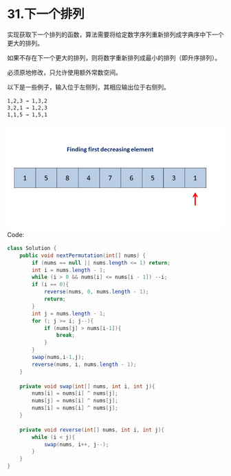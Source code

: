 # 31.下一个排列

实现获取下一个排列的函数，算法需要将给定数字序列重新排列成字典序中下一个更大的排列。

如果不存在下一个更大的排列，则将数字重新排列成最小的排列（即升序排列）。

必须原地修改，只允许使用额外常数空间。

以下是一些例子，输入位于左侧列，其相应输出位于右侧列。
```
1,2,3 → 1,3,2
3,2,1 → 1,2,3
1,1,5 → 1,5,1
```
![](imgs/16.gif)
Code:
```java
class Solution {
    public void nextPermutation(int[] nums) {
        if (nums == null || nums.length <= 1) return;
        int i = nums.length - 1;
        while (i > 0 && nums[i] <= nums[i - 1]) --i;
        if (i == 0){
            reverse(nums, 0, nums.length - 1);
            return;
        }
        int j = nums.length - 1;
        for (; j >= i; j--){
            if (nums[j] > nums[i-1]){
                break;
            }
        }
        swap(nums,i-1,j);
        reverse(nums, i, nums.length - 1);
    }
    
    private void swap(int[] nums, int i, int j){
        nums[i] = nums[i] ^ nums[j];
        nums[j] = nums[i] ^ nums[j];
        nums[i] = nums[i] ^ nums[j];
    }
    
    private void reverse(int[] nums, int i, int j){
        while (i < j){
            swap(nums, i++, j--);
        }
    }
}
```
